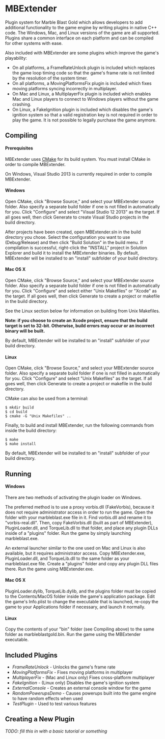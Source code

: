 MBExtender
==========

Plugin system for Marble Blast Gold which allows developers to add additional functionality to the game engine by writing plugins in native C++ code. The Windows, Mac, and Linux versions of the game are all supported. Plugins share a common interface on each platform and can be compiled for other systems with ease.

Also included with MBExtender are some plugins which improve the game's playability:
+ On all platforms, a FrameRateUnlock plugin is included which replaces the game loop timing code so that the game's frame rate is not limited by the resolution of the system timer.
+ On all platforms, a MovingPlatformsFix plugin is included which fixes moving platforms syncing incorrectly in multiplayer.
+ On Mac and Linux, a MultiplayerFix plugin is included which enables Mac and Linux players to connect to Windows players without the game crashing.
+ On Linux, a FakeIgnition plugin is included which disables the game's ignition system so that a valid registration key is not required in order to play the game. It is not possible to legally purchase the game anymore.

Compiling
---------

#### Prerequisites ####
MBExtender uses [CMake](http://www.cmake.org/) for its build system. You must install CMake in order to compile MBExtender.

On Windows, Visual Studio 2013 is currently required in order to compile MBExtender.

#### Windows ####
Open CMake, click "Browse Source," and select your MBExtender source folder. Also specify a separate build folder if one is not filled in automatically for you. Click "Configure" and select "Visual Studio 12 2013" as the target. If all goes well, then click Generate to create Visual Studio projects in the build directory.

After projects have been created, open MBExtender.sln in the build directory you chose. Select the configuration you want to use (Debug/Release) and then click "Build Solution" in the build menu. If compilation is successful, right-click the "INSTALL" project in Solution Explorer and build it to install the MBExtender binaries. By default, MBExtender will be installed to an "install" subfolder of your build directory.

#### Mac OS X ####
Open CMake, click "Browse Source," and select your MBExtender source folder. Also specify a separate build folder if one is not filled in automatically for you. Click "Configure" and select either "Unix Makefiles" or "Xcode" as the target. If all goes well, then click Generate to create a project or makefile in the build directory.

See the Linux section below for information on building from Unix Makefiles.

**Note: if you choose to create an Xcode project, ensure that the build target is set to 32-bit. Otherwise, build errors may occur or an incorrect binary will be built.**

By default, MBExtender will be installed to an "install" subfolder of your build directory.

#### Linux ####
Open CMake, click "Browse Source," and select your MBExtender source folder. Also specify a separate build folder if one is not filled in automatically for you. Click "Configure" and select "Unix Makefiles" as the target. If all goes well, then click Generate to create a project or makefile in the build directory.

CMake can also be used from a terminal:
```
$ mkdir build
$ cd build
$ cmake -G "Unix Makefiles" ..
```

Finally, to build and install MBExtender, run the following commands from inside the build directory:
```
$ make
$ make install
```

By default, MBExtender will be installed to an "install" subfolder of your build directory.

Running
-------

#### Windows ####
There are two methods of activating the plugin loader on Windows.

The preferred method is to use a proxy vorbis.dll (FakeVorbis), because it does not require administrator access in order to run the game. Open the folder with your marbleblast.exe file in it. Find vorbis.dll and rename it to "vorbis-real.dll". Then, copy FakeVorbis.dll (built as part of MBExtender), PluginLoader.dll, and TorqueLib.dll to that folder, and place any plugin DLLs inside of a "plugins" folder. Run the game by simply launching marbleblast.exe.

An external launcher similar to the one used on Mac and Linux is also available, but it requires administrator access. Copy MBExtender.exe, PluginLoader.dll, and TorqueLib.dll to the same folder as your marbleblast.exe file. Create a "plugins" folder and copy any plugin DLL files there. Run the game using MBExtender.exe.

#### Mac OS X ####
PluginLoader.dylib, TorqueLib.dylib, and the plugins folder must be copied to the Contents/MacOS folder inside the game's application package. Edit the game's Info.plist to change the executable that is launched, re-copy the game to your Applications folder if necessary, and launch it normally.

#### Linux ####
Copy the contents of your "bin" folder (see Compiling above) to the same folder as marbleblastgold.bin. Run the game using the MBExtender executable.

Included Plugins
----------------

+ *FrameRateUnlock* - Unlocks the game's frame rate
+ *MovingPlatformsFix* - Fixes moving platforms in multiplayer
+ *MultiplayerFix* - (Mac and Linux only) Fixes cross-platform multiplayer
+ *FakeIgnition* - (Linux only) Disables the game's ignition system
+ *ExternalConsole* - Creates an external console window for the game
+ *RandomPowerupsDemo* - Causes powerups built into the game engine to have random effects when used
+ *TestPlugin* - Used to test various features

Creating a New Plugin
---------------------

*TODO: fill this in with a basic tutorial or something*

